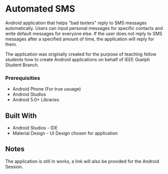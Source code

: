 # Automated SMS

Android application that helps "bad texters" reply to SMS messages automatically. Users can input personal messages for specific contacts and write default messages for everyone else. If the user does not reply to SMS messages after a specified amount of time, the application will reply for them. 

The application was originally created for the purpose of teaching fellow students how to create Android applications on behalf of IEEE Guelph Student Branch. 

### Prerequisities

* Android Phone (For true usuage)
* Android Studios 
* Android 5.0+ Libraries 

## Built With

* Android Studios - IDE
* Material Design - UI Design chosen for application

## Notes

The application is still in works, a link will also be provided for the Android Session. 
